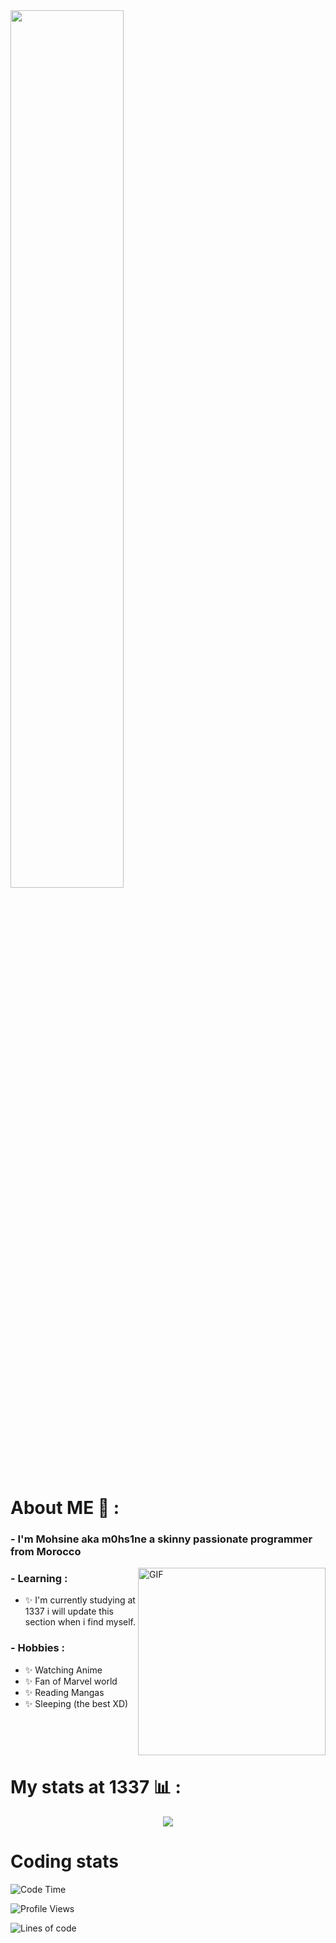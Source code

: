 <img src="https://rishavanand.github.io/static/images/greetings.gif" align="center" style="width: 60%" />
</br>

# About ME 💬 :

### - I'm Mohsine aka m0hs1ne a skinny passionate programmer from Morocco

<img hight="250" width="300" alt="GIF" align="right" src="https://raw.githubusercontent.com/RaghavK16/RaghavK16/master/giphy.webp">

### - Learning :
- ✨ I'm currently studying at 1337 i will update this section when i find myself.

### - Hobbies : 
- ✨ Watching Anime
- ✨ Fan of Marvel world
- ✨ Reading Mangas
- ✨ Sleeping (the best XD)

</br>
</br>
</br>

# My stats at 1337 📊 :

<div align="center"><img src="https://1337-readme-hxx2.vercel.app/api/profile?cursus=42cursus&dark=true&login=mel-hada" /></div>

# Coding stats

![Code Time](http://img.shields.io/badge/Code%20Time-18%20mins-blue)

![Profile Views](http://img.shields.io/badge/Profile%20Views-89-blue)

![Lines of code](https://img.shields.io/badge/From%20Hello%20World%20I%27ve%20Written-8%20Thousand%20lines%20of%20code-blue)
